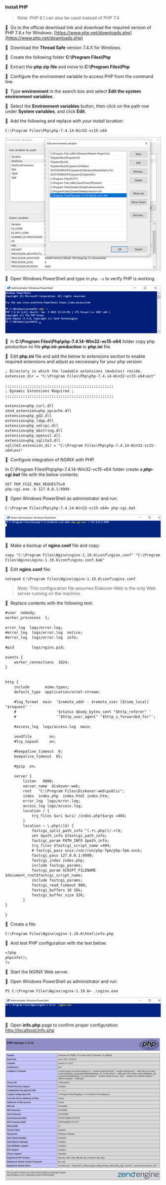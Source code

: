 #### Install PHP

>Note: PHP 8.1 can also be used instead of PHP 7.4

🔴 &nbsp;Go to the official download link and download the required version of PHP 7.4.x for Windows: [https://www.php.net/downloads.php](https://www.php.net/downloads.php)

🔴 &nbsp;Download the **Thread Safe** version 7.4.X for Windows.

🔴 &nbsp;Create the following folder **C:\Program Files\Php**

🔴 &nbsp;Extract the **php zip file** and move to **C:\Program Files\Php**

🔴 &nbsp;Configure the environment variable to access PHP from the command line.

🔴 &nbsp;Type **environment** in the search box and select **Edit the system environment variables**.

🔴 &nbsp;Select the **Environment variables** button, then click on the path row under **System variables**, and click **Edit**.

🔴 &nbsp;Add the following and replace with *your install location*:
```
C:\Program Files\Php\php-7.4.14-Win32-vc15-x64
```

<img src="images/image_diskover_web_install_for_windows_replace_php_install_location.png" width="750">

🔴 &nbsp;Open Windows PowerShell and type in `php -v` to verify PHP is working.

![Image: Confirm PHP is Working](images/image_diskover_web_install_for_windows_verify_php_working.png)

🔴 &nbsp;In **C:\Program Files\Php\php-7.4.14-Win32-vc15-x64** folder copy php production ini file **php.ini-production** to **php.ini** file.

🔴 &nbsp;Edit **php.ini** file and add the below to extensions section to enable required extensions and adjust as neccessary for your php version:
```
; Directory in which the loadable extensions (modules) reside.
extension_dir = "C:\Program Files\Php\php-7.4.14-Win32-vc15-x64\ext"

;;;;;;;;;;;;;;;;;;;;;;;;;;;;;;;;;;;;;;;;;;;;;;;;;
; Dynamic Extensions Required ;
;;;;;;;;;;;;;;;;;;;;;;;;;;;;;;;;;;;;;;;;;;;;;;;;;

extension=php_curl.dll
zend_extension=php_opcache.dll
extension=php_gd2.dll
extension=php_ldap.dll
extension=php_xmlrpc.dll
extension=php_mbstring.dll
extension=php_openssl.dll
extension=php_sqlite3.dll
sqlite3.extension_dir = "C:\Program Files\Php\php-7.4.14-Win32-vc15-x64\ext"
```

🔴 &nbsp;Configure integration of NGINX with PHP.

In C:\Program Files\Php\php-7.4.14-Win32-vc15-x64 folder create a ***php-cgi.bat*** file with the below contents:
```
SET PHP_FCGI_MAX_REQUESTS=0
php-cgi.exe -b 127.0.0.1:9999
```

🔴 &nbsp;Open Windows PowerShell as administrator and run:
```
C:\Program Files\Php\php-7.4.14-Win32-vc15-x64> php-cgi.bat
```

![Image: NGINX and PHP Integration Configuration](images/image_diskover_web_install_for_windows_nginx_php_integration.png)

🔴 &nbsp;Make a backup of **nginx.conf** file and copy:
```
copy "C:\Program Files\Nginx\nginx-1.19.6\conf\nginx.conf" "C:\Program Files\Nginx\nginx-1.19.6\conf\nginx.conf.bak"
```

🔴 &nbsp;Edit **nginx.conf** file:
```
notepad C:\Program Files\Nginx\nginx-1.19.6\conf\nginx.conf
```

>*Note:* This configuration file assumes Diskover-Web is the only Web server running on the machine.

🔴 &nbsp;Replace contents with the following text:
```
#user  nobody;
worker_processes  1;

error_log  logs/error.log;
#error_log  logs/error.log  notice;
#error_log  logs/error.log  info;

#pid        logs/nginx.pid;

events {
    worker_connections  1024;
}


http {
    include       mime.types;
    default_type  application/octet-stream;

    #log_format  main  '$remote_addr - $remote_user [$time_local] "$request" '
    #                  '$status $body_bytes_sent "$http_referer" '
    #                  '"$http_user_agent" "$http_x_forwarded_for"';

    #access_log  logs/access.log  main;

    sendfile        on;
    #tcp_nopush     on;

    #keepalive_timeout  0;
    keepalive_timeout  65;

    #gzip  on;

    server {
        listen   8000;
        server_name  diskover-web;
        root   "C:\Program Files\Diskover-web\public";
        index  index.php  index.html index.htm;
        error_log  logs/error.log;
        access_log logs/access.log;
        location / {
            try_files $uri $uri/ /index.php?$args =404;
        }
        location ~ \.php(/|$) {
            fastcgi_split_path_info ^(.+\.php)(/.+)$;
            set $path_info $fastcgi_path_info;
            fastcgi_param PATH_INFO $path_info;
            try_files $fastcgi_script_name =404;
            # fastcgi_pass unix:/var/run/php-fpm/php-fpm.sock;
            fastcgi_pass 127.0.0.1:9999;
            fastcgi_index index.php;
            include fastcgi_params;
            fastcgi_param SCRIPT_FILENAME $document_root$fastcgi_script_name;
            include fastcgi_params;
            fastcgi_read_timeout 900;
            fastcgi_buffers 16 16k;
            fastcgi_buffer_size 32k;
        }
}

}
```

🔴 &nbsp;Create a file:
```
C:\Program Files\Nginx\nginx-1.19.6\html\info.php
```

🔴 &nbsp;And test PHP configuration with the text below:
```
<?php
phpinfo();
?>
```

🔴 &nbsp;Start the NGINX Web server.

🔴 &nbsp;Open Windows PowerShell as administrator and run:
```
PS C:\Program Files\Nginx\nginx-1.19.6> .\nginx.exe
```

![Image: Start NGINX Web Server](images/image_diskover_web_install_for_windows_run_nginx_exe_from_powershell.png)

🔴 &nbsp;Open **info.php** page to confirm proper configuration: [http://localhost/info.php](http://localhost/info.php)

![Image: Verify PHP Configuration](images/image_diskover_web_install_for_windows_verify_php_config.png)
